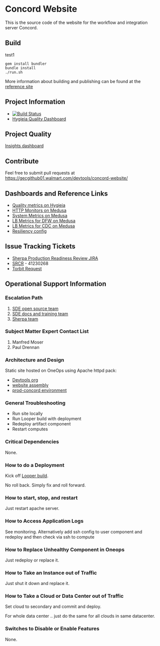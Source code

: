 # Concord Website

This is the source code of the website for the workflow and integration server
Concord.

## Build

test1

```
gem install bundler
bundle install
./run.sh
```

More information about building and publishing can be found at the
[reference site](http://reference.walmart.com/docs/getting-started/)

## Project Information

- [![Build Status](https://ci.walmart.com/buildStatus/icon?job=SDE-Docs-Training/concord-site)](https://ci.walmart.com/job/SDE-Docs-Training/job/concord-site/)
- [Hygieia Quality Dashboard](https://hygieia.walmart.com/#/dashboard/5ab0594c867b6e4f858f0661)

## Project Quality

[Insights dashboard](http://hygieia.walmart.com/#/dashboard/59a4b22dad53334f88c9989f)

## Contribute

Feel free to submit pull requests at
https://gecgithub01.walmart.com/devtools/concord-website/

## Dashboards and Reference Links

- [Quality metrics on Hygieia](https://hygieia.walmart.com/#/dashboard/5ab0594c867b6e4f858f0661)
- [HTTP Monitors on Medusa](https://medusa.walmart.com/dashboard/db/concord-walmart-com-http-monitors?refresh=1m&orgId=1)
- [System Metrics on Medusa](https://medusa.walmart.com/dashboard/db/concord-walmart-com-system-metrics?orgId=1)
- [LB Metrics for DFW on Medusa](https://medusa.walmart.com/dashboard/db/concord-walmart-com-lb-metrics-dfw?orgId=1)
- [LB Metrics for CDC on Medusa](https://medusa.walmart.com/dashboard/db/concord-walmart-com-lb-metrics-cdc?orgId=1)
- [Resiliency config](http://resiliencydoc.walmart.com/)

## Issue Tracking Tickets

- [Sherpa Production Readiness Review JIRA](https://jira.walmart.com/browse/PLSHERPA-7870)
- [SRCR](https://egrc.wal-mart.com/archer/apps/ArcherApp/Home.aspx#workspace/118) - 41230268
- [Torbit Request](https://jira.walmart.com/browse/STRDTDT-871)

## Operational Support Information

### Escalation Path

1. [SDE open source team](https://sde.walmart.com/docs/open-source/index.html#contact)
2. [SDE docs and training team](https://sde.walmart.com/docs/docs-and-training/index.html)
3. [Sherpa team](https://sherpa.walmart.com/)


### Subject Matter Expert Contact List

1. Manfred Moser
2. Paul Drennan

### Architecture and Design

Static site hosted on OneOps using Apache httpd pack:

- [Devtools org](https://oneops.prod.walmart.com/devtools)
- [website assembly](https://oneops.prod.walmart.com/devtools/assemblies/website)
- [prod-concord environment](https://oneops.prod.walmart.com/devtools/assemblies/223129878/operations/environments/224594666#summary)

### General Troubleshooting

- Run site locally
- Run Looper build with deployment
- Redeploy artifact component
- Restart computes

### Critical Dependencies

None.

### How to do a Deployment

Kick off [Looper build](https://ci.walmart.com/job/SDE-Docs-Training/concord-site).

No roll back. Simply fix and roll forward.

### How to start, stop, and restart

Just restart apache server.

### How to Access Application Logs

See monitoring. Alternatively add ssh config to user component and redeploy and
then check via ssh to compute

### How to Replace Unhealthy Component in Oneops

Just redeploy or replace it.

### How to Take an Instance out of Traffic

Just shut it down and replace it.

### How to Take a Cloud or Data Center out of Traffic

Set cloud to secondary and commit and deploy.

For whole data center .. just do the same for all clouds in same datacenter.

### Switches to Disable or Enable Features

None.
